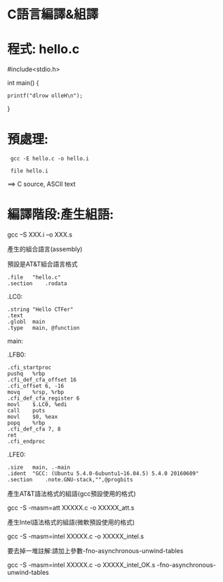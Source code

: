 # C語言編譯&組譯

# 程式: hello.c

#include<stdio.h>
 
int main()
{

    printf("dlrow olleH\n");
    
}

# 預處理:

```
 gcc -E hello.c -o hello.i
```
``` 
 file hello.i
```
 ==> C source, ASCII text
 
# 編譯階段:產生組語:

gcc –S XXX.i  –o XXX.s

產生的組合語言(assembly)

預設是AT&T組合語言格式

	.file	"hello.c"
	.section	.rodata
.LC0:

	.string	"Hello CTFer"
	.text
	.globl	main
	.type	main, @function
main:

.LFB0:

	.cfi_startproc
	pushq	%rbp
	.cfi_def_cfa_offset 16
	.cfi_offset 6, -16
	movq	%rsp, %rbp
	.cfi_def_cfa_register 6
	movl	$.LC0, %edi
	call	puts
	movl	$0, %eax
	popq	%rbp
	.cfi_def_cfa 7, 8
	ret
	.cfi_endproc
.LFE0:

	.size	main, .-main
	.ident	"GCC: (Ubuntu 5.4.0-6ubuntu1~16.04.5) 5.4.0 20160609"
	.section	.note.GNU-stack,"",@progbits
  
 產生AT&T語法格式的組語(gcc預設使用的格式)

gcc -S -masm=att XXXXX.c -o XXXXX_att.s

產生Intel語法格式的組語(微軟預設使用的格式)

gcc -S -masm=intel XXXXX.c -o XXXXX_intel.s

要去掉一堆註解:請加上參數-fno-asynchronous-unwind-tables

gcc -S -masm=intel XXXXX.c -o XXXXX_intel_OK.s -fno-asynchronous-unwind-tables
